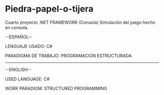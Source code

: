 # Piedra-papel-o-tijera
Cuarto proyecto .NET FRAMEWORK (Consola)
Simulación del juego hecho en consola.

--ESPAÑOL--

LENGUAJE USADO:
C#


PARADIGMA DE TRABAJO:
PROGRAMACION ESTRUCTURADA


-----------------------------------------------------------------------------------------------

--ENGLISH--

USED LANGUAGE:
C#


WORK PARADIGM:
STRUCTURED PROGRAMMING
